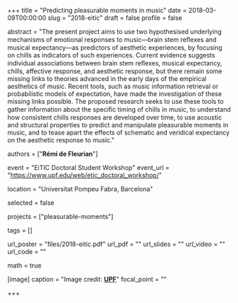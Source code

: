 +++
title = "Predicting pleasurable moments in music"
date = 2018-03-09T00:00:00
slug = "2018-eitic"
draft = false
profile = false

abstract = "The present project aims to use two hypothesised underlying mechanisms of emotional responses to music—brain stem reﬂexes and musical expectancy—as predictors of aesthetic experiences, by focusing on chills as indicators of such experiences. Current evidence suggests individual associations between brain stem reﬂexes, musical expectancy, chills, affective response, and aesthetic response, but there remain some missing links to theories advanced in the early days of the empirical aesthetics of music. Recent tools, such as music information retrieval or probabilistic models of expectation, have made the investigation of these missing links possible. The proposed research seeks to use these tools to gather information about the speciﬁc timing of chills in music, to understand how consistent chills responses are developed over time, to use acoustic and structural properties to predict and manipulate pleasurable moments in music, and to tease apart the effects of schematic and veridical expectancy on the aesthetic response to music."

authors = ["**Rémi de Fleurian**"]

event = "EiTIC Doctoral Student Workshop"
event_url = "https://www.upf.edu/web/etic_doctoral_workshop/"

location = "Universitat Pompeu Fabra, Barcelona"

selected = false

projects = ["pleasurable-moments"]

tags = []

url_poster = "files/2018-eitic.pdf"
url_pdf = ""
url_slides = ""
url_video = ""
url_code = ""

math = true

[image]
caption = "Image credit: [**UPF**](https://www.upf.edu/)"
focal_point = ""
  
+++